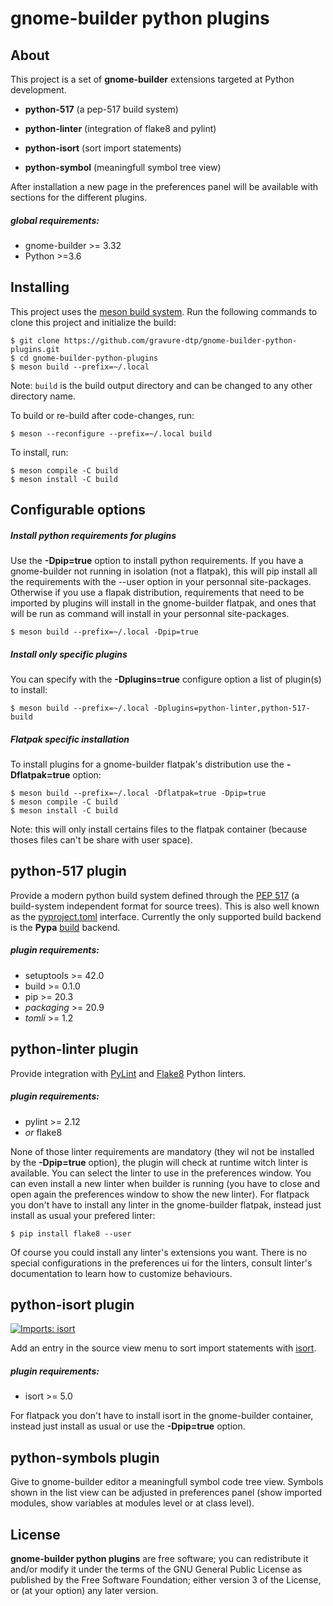 # gnome-builder python plugins

## About

This project is a set of **gnome-builder** extensions targeted at Python development.

* **python-517** (a pep-517 build system)

* **python-linter** (integration of flake8 and pylint)

* **python-isort** (sort import statements)

* **python-symbol** (meaningfull symbol tree view)

After installation a new page in the preferences panel will be available with sections for the different plugins.

##### global requirements:

- gnome-builder >= 3.32
- Python >=3.6

## Installing

This project uses the [meson build system](http://mesonbuild.com/). Run the following commands to clone this project and initialize the build:

```
$ git clone https://github.com/gravure-dtp/gnome-builder-python-plugins.git
$ cd gnome-builder-python-plugins
$ meson build --prefix=~/.local
```

Note: `build` is the build output directory and can be changed to any other
directory name.

To build or re-build after code-changes, run:

```
$ meson --reconfigure --prefix=~/.local build
```

To install, run:

```
$ meson compile -C build
$ meson install -C build
```

## Configurable options

##### Install python requirements for plugins

Use the **-Dpip=true** option to install python requirements. If you have a gnome-builder not running in isolation (not a flatpak), this will pip install all the requirements with the --user option in your personnal site-packages.  Otherwise if you use a flapak distribution, requirements that need to be imported by plugins will install in the gnome-builder flatpak, and ones that will be run as command will install in your personnal site-packages.

```
$ meson build --prefix=~/.local -Dpip=true
```

##### Install only specific plugins

You can specify with the **-Dplugins=true** configure option a list of plugin(s) to install:

```
$ meson build --prefix=~/.local -Dplugins=python-linter,python-517-build
```

##### Flatpak specific installation

To install plugins for a gnome-builder flatpak's distribution use the **-Dflatpak=true** option:

```
$ meson build --prefix=~/.local -Dflatpak=true -Dpip=true
$ meson compile -C build
$ meson install -C build
```

Note: this will only install certains files to the flatpak container (because thoses files can't be share with user space). 

## python-517 plugin

Provide a modern python build system defined through the [PEP 517](https://www.python.org/dev/peps/pep-0517/#build-requirements) (a build-system independent format for source trees). This is also well known as the [pyproject.toml](https://pip.pypa.io/en/stable/reference/build-system/pyproject-toml/) interface.
Currently the only supported build backend is the **Pypa** [build](https://pypa-build.readthedocs.io/en/latest/) backend.

##### plugin requirements:

- setuptools >= 42.0
- build >= 0.1.0
- pip >= 20.3
- *packaging* >= 20.9
- *tomli* >= 1.2

## python-linter plugin

Provide integration with [PyLint](https://pylint.org/) and [Flake8](https://flake8.pycqa.org/en/latest/index.html) Python linters.

##### plugin requirements:

* pylint >= 2.12
* *or* flake8

None of those linter requirements are mandatory (they wil not be installed by the **-Dpip=true** option), the plugin will check at runtime witch linter is available. You can select the linter to use in the preferences window. You can even install a new linter when builder is running (you have to close and open again the preferences window to show the new linter). For flatpack you don't have to install any linter in the gnome-builder flatpak, instead just install as usual your prefered linter:

```
$ pip install flake8 --user
```

Of course you could install any linter's extensions you want. There is no special configurations in the preferences ui for the linters, consult linter's documentation to learn how to customize behaviours.

## python-isort plugin

[![Imports: isort](https://img.shields.io/badge/%20imports-isort-%231674b1?style=flat&labelColor=ef8336)](https://pycqa.github.io/isort/)

Add an entry in the source view menu to sort import statements with [isort](https://pycqa.github.io/isort/index.html).

##### plugin requirements:

- isort >= 5.0

For flatpack you don't have to install isort in the gnome-builder container, instead just install as usual or use the **-Dpip=true** option.

## python-symbols plugin

Give to gnome-builder editor a meaningfull symbol code tree view.  Symbols shown in the list view can be adjusted in preferences panel (show imported modules, show variables at modules level or at class level).

## License

**gnome-builder python plugins** are free software; you can redistribute it and/or modify it under the terms of the GNU General Public License as published by the Free Software Foundation; either version 3 of the License, or (at your option) any later version.
